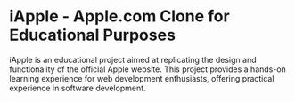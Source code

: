 # iApple - Apple.com Clone for Educational Purposes


iApple is an educational project aimed at replicating the design and functionality of the official Apple website. This project provides a hands-on learning experience for web development enthusiasts, offering practical experience in software development.
